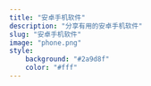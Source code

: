 ```yaml
---
title: "安卓手机软件"
description: "分享有用的安卓手机软件"
slug: "安卓手机软件"
image: "phone.png"
style:
    background: "#2a9d8f"
    color: "#fff"
---
```

